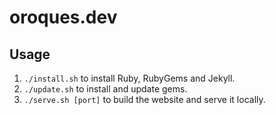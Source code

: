 # oroques.dev

## Usage
1. `./install.sh` to install Ruby, RubyGems and Jekyll.
2. `./update.sh` to install and update gems.
3. `./serve.sh [port]` to build the website and serve it locally.
